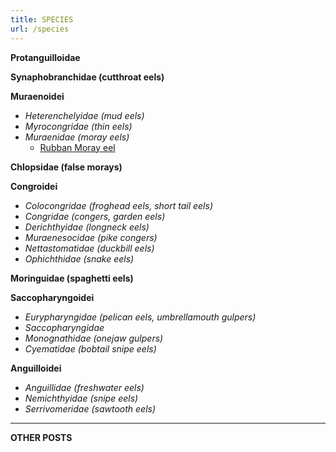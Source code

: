 ```yaml
---
title: SPECIES
url: /species
---
```


**Protanguilloidae** 
    
**Synaphobranchidae (cutthroat eels)** 
    
**Muraenoidei** 
  - *Heterenchelyidae (mud eels)* 
  - *Myrocongridae (thin eels)* 
  - *Muraenidae (moray eels)*
    * [Rubban Moray eel](https://viollatlise.github.io/EEL/post/rubbanmoray/)

**Chlopsidae (false morays)**
  
**Congroidei**
  - *Colocongridae (froghead eels, short tail eels)*
  - *Congridae (congers, garden eels)*
  - *Derichthyidae (longneck eels)* 
  - *Muraenesocidae (pike congers)*
  - *Nettastomatidae (duckbill eels)*
  - *Ophichthidae (snake eels)*

**Moringuidae (spaghetti eels)**

**Saccopharyngoidei**
  - *Eurypharyngidae (pelican eels, umbrellamouth gulpers)*
  - *Saccopharyngidae*
  - *Monognathidae (onejaw gulpers)*
  - *Cyematidae (bobtail snipe eels)*
  
**Anguilloidei**
  - *Anguillidae (freshwater eels)*
  - *Nemichthyidae (snipe eels)*
  - *Serrivomeridae (sawtooth eels)*

-------------------------------
**OTHER POSTS**

